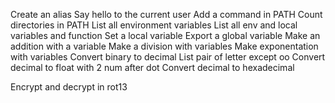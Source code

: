 Create an alias
Say hello to the current user
Add a command in PATH
Count directories in PATH
List all environment variables
List all env and local variables and function
Set a local variable
Export a global variable
Make an addition with a variable
Make a division with variables
Make exponentation with variables
Convert binary to decimal
List pair of letter except oo
Convert decimal to float with 2 num after dot
Convert decimal to hexadecimal

Encrypt and decrypt in rot13

